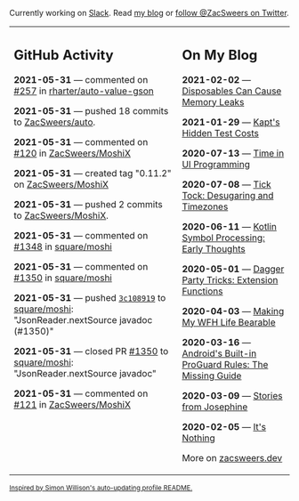 Currently working on [Slack](https://slack.com/). Read [my blog](https://zacsweers.dev/) or [follow @ZacSweers on Twitter](https://twitter.com/ZacSweers).

<table><tr><td valign="top" width="60%">

## GitHub Activity
<!-- githubActivity starts -->
**2021-05-31** — commented on [#257](https://github.com/rharter/auto-value-gson/issues/257#issuecomment-851683925) in [rharter/auto-value-gson](https://api.github.com/repos/rharter/auto-value-gson)

**2021-05-31** — pushed 18 commits to [ZacSweers/auto](https://api.github.com/repos/ZacSweers/auto).

**2021-05-31** — commented on [#120](https://github.com/ZacSweers/MoshiX/issues/120#issuecomment-851678837) in [ZacSweers/MoshiX](https://api.github.com/repos/ZacSweers/MoshiX)

**2021-05-31** — created tag "0.11.2" on [ZacSweers/MoshiX](https://api.github.com/repos/ZacSweers/MoshiX)

**2021-05-31** — pushed 2 commits to [ZacSweers/MoshiX](https://api.github.com/repos/ZacSweers/MoshiX).

**2021-05-31** — commented on [#1348](https://github.com/square/moshi/issues/1348#issuecomment-851675572) in [square/moshi](https://api.github.com/repos/square/moshi)

**2021-05-31** — commented on [#1350](https://github.com/square/moshi/pull/1350#issuecomment-851673974) in [square/moshi](https://api.github.com/repos/square/moshi)

**2021-05-31** — pushed [`3c108919`](https://github.com/square/moshi/commit/3c108919ee1cce88a433ffda04eeeddc0341eae7) to [square/moshi](https://api.github.com/repos/square/moshi): "JsonReader.nextSource javadoc (#1350)"

**2021-05-31** — closed PR [#1350](https://api.github.com/repos/square/moshi/pulls/1350) to [square/moshi](https://api.github.com/repos/square/moshi): "JsonReader.nextSource javadoc"

**2021-05-31** — commented on [#121](https://github.com/ZacSweers/MoshiX/issues/121#issuecomment-851673017) in [ZacSweers/MoshiX](https://api.github.com/repos/ZacSweers/MoshiX)
<!-- githubActivity ends -->
</td><td valign="top" width="40%">

## On My Blog
<!-- blog starts -->
**2021-02-02** — [Disposables Can Cause Memory Leaks](https://www.zacsweers.dev/disposables-can-cause-memory-leaks/)

**2021-01-29** — [Kapt's Hidden Test Costs](https://www.zacsweers.dev/kapts-hidden-test-costs/)

**2020-07-13** — [Time in UI Programming](https://www.zacsweers.dev/time-in-ui/)

**2020-07-08** — [Tick Tock: Desugaring and Timezones](https://www.zacsweers.dev/ticktock-desugaring-timezones/)

**2020-06-11** — [Kotlin Symbol Processing: Early Thoughts](https://www.zacsweers.dev/kotlin-symbol-processor-early-thoughts/)

**2020-05-01** — [Dagger Party Tricks: Extension Functions](https://www.zacsweers.dev/dagger-party-tricks-extension-functions/)

**2020-04-03** — [Making My WFH Life Bearable](https://www.zacsweers.dev/making-wfh-life-bearable/)

**2020-03-16** — [Android's Built-in ProGuard Rules: The Missing Guide](https://www.zacsweers.dev/android-proguard-rules/)

**2020-03-09** — [Stories from Josephine](https://www.zacsweers.dev/stories-from-josephine/)

**2020-02-05** — [It's Nothing](https://www.zacsweers.dev/its-nothing/)
<!-- blog ends -->
More on [zacsweers.dev](https://zacsweers.dev/)
</td></tr></table>

<sub><a href="https://simonwillison.net/2020/Jul/10/self-updating-profile-readme/">Inspired by Simon Willison's auto-updating profile README.</a></sub>